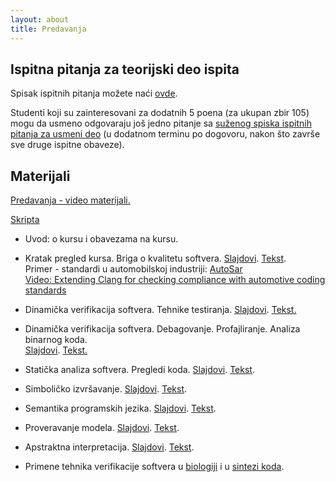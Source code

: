 ```yaml
---
layout: about
title: Predavanja 
---
```


## Ispitna pitanja za teorijski deo ispita

Spisak ispitnih pitanja možete naći [ovde]({{site.poincare-vs}}/predavanja/VS_IspitanaPitanja.pdf).  
  
Studenti koji su zainteresovani za dodatnih 5 poena (za ukupan zbir 105) mogu da usmeno odgovaraju još jedno pitanje sa [suženog spiska ispitnih pitanja za usmeni deo]({{site.poincare-vs}}/predavanja/VS_IspitnaPitanjaUsmeni.pdf) (u dodatnom terminu po dogovoru, nakon što završe sve druge ispitne obaveze).

## Materijali

[Predavanja - video materijali.](https://www.youtube.com/playlist?list=PL9YwiYfLWcwyVHH5ycdvghwZMKPeONgB5)  

[Skripta]({{site.poincare-vs}}/verifikacija_softvera.pdf)

* Uvod: o kursu i obavezama na kursu.

* Kratak pregled kursa. Briga o kvalitetu softvera. [Slajdovi]({{site.poincare-vs}}/predavanja/01_uvod/02_motivacija_slajdovi.pdf). [Tekst]({{site.poincare-vs}}/predavanja/01_uvod/02_motivacija.pdf).  
    Primer - standardi u automobilskoj industriji: [AutoSar]({{site.poincare-vs}}/predavanja/dodatni_materijali/autosar_prezentacija.pdf)  
    [Video: Extending Clang for checking compliance with automotive coding standards](https://www.youtube.com/watch?v=-6dL-7xkIV0)

* Dinamička verifikacija softvera. Tehnike testiranja. [Slajdovi]({{site.poincare-vs}}/predavanja/02_testiranje/02_testiranje_slajdovi.pdf). [Tekst.]({{site.poincare-vs}}/predavanja/02_testiranje/02_testiranje.pdf)  

* Dinamička verifikacija softvera. Debagovanje. Profajliranje. Analiza binarnog koda.  
    [Slajdovi]({{site.poincare-vs}}/predavanja/03_dinamicka_analiza/03_dinamicka_analiza_slajdovi.pdf). [Tekst.]({{site.poincare-vs}}/predavanja/03_dinamicka_analiza/03_dinamicka_analiza.pdf)  

* Statička analiza softvera. Pregledi koda. [Slajdovi]({{site.poincare-vs}}/predavanja/04_staticka_analiza_pregledi/04_staticka_analiza_slajdovi.pdf). [Tekst]({{site.poincare-vs}}/predavanja/04_staticka_analiza_pregledi/04_staticka_analiza.pdf). 

* Simboličko izvršavanje. [Slajdovi]({{site.poincare-vs}}/predavanja/05_simbolicko_izvrsavanje/05_simbolicko_izvrsavanje_slajdovi.pdf). [Tekst]({{site.poincare-vs}}/predavanja/05_simbolicko_izvrsavanje/05_simbolicko_izvrsavanje.pdf).  
        
* Semantika programskih jezika. [Slajdovi]({{site.poincare-vs}}/predavanja/06_semantika/06_semantika_slajdovi.pdf). [Tekst]({{site.poincare-vs}}/predavanja/06_semantika/06_semantika.pdf).  

* Proveravanje modela. [Slajdovi]({{site.poincare-vs}}/predavanja/07_proveravanje_modela/proveravanje_modela_slajdovi.pdf). [Tekst]({{site.poincare-vs}}/predavanja/07_proveravanje_modela/proveravanje_modela.pdf).  
        
* Apstraktna interpretacija. [Slajdovi]({{site.poincare-vs}}/predavanja/08_abstraktna_interpretacija/apstraktna_interpretacija_slajdovi.pdf). [Tekst]({{site.poincare-vs}}/predavanja/08_abstraktna_interpretacija/apstraktna_interpretacija.pdf).  

* Primene tehnika verifikacije softvera u [biologiji]({{site.poincare-vs}}/predavanja/neke_primene/14_SBMME_UnaStankovic.pdf) i u [sintezi koda]({{site.poincare-vs}}/predavanja/neke_primene/SintezaProgramaRistovicIvanisevicKatanicKovacevic.pdf).


